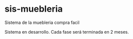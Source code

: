 # sis-muebleria
Sistema de la muebleria compra facil

Sistema en desarrollo. Cada fase será terminada en 2 meses.
